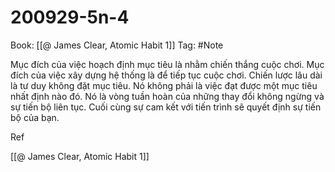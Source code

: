 # 200929-5n-4

Book: [[@ James Clear, Atomic Habit 1]]
Tag: #Note

Mục đích của việc hoạch định mục tiêu là nhằm chiến thắng cuộc chơi. Mục đích của việc xây dựng hệ thống là để tiếp tục cuộc chơi. Chiến lược lâu dài là tư duy không đặt mục tiêu. Nó không phải là việc đạt được một mục tiêu nhất định nào đó. Nó là vòng tuần hoàn của những thay đổi không ngừng và sự tiến bộ liên tục. Cuối cùng sự cam kết với tiến trình sẽ quyết định sự tiến bộ của bạn.

Ref

[[@ James Clear, Atomic Habit 1]]